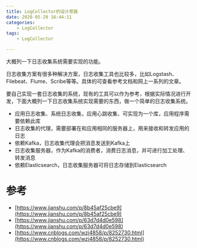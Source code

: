 ```yaml
---
title: LogCollector的设计思路
date: 2020-05-20 16:44:11
categories: 
	- LogCollector
tags:
	- LogCollector

---
```




大概列一下日志收集系统需要实现的功能。

<!--more-->

日志收集方案有很多种解决方案，日志收集工具也比较多，比如Logstash、Filebeat、Flume、Scribe等等。具体的可查看参考文档和网上一系列的文章。

要自己实现一套日志收集的系统，现有的工具可以作为参考，根据实际情况进行开发，下面大概列一下日志收集系统实现需要的东西，做一个简单的日志收集系统。

- 应用日志收集、系统日志收集，应用心跳收集、可实现为一个库，应用程序需要依赖此库
- 日志收集的代理，需要部署在和应用相同的服务器上，用来接收和转发应用的日志
- 依赖Kafka，日志收集代理会把消息发送到Kafka上
- 日志收集服务器，作为Kafka的消费者，消费日志消息，并可进行加工处理、转发消息
- 依赖Elasticsearch，日志收集服务器可将日志存储到Elasticsearch

# 参考

- [https://www.jianshu.com/p/8b45af25cbe9](https://www.jianshu.com/p/8b45af25cbe9)
- [https://www.jianshu.com/p/63d7d4d0e598](https://www.jianshu.com/p/63d7d4d0e598)
- [https://www.cnblogs.com/wzj4858/p/8252730.html](https://www.cnblogs.com/wzj4858/p/8252730.html)